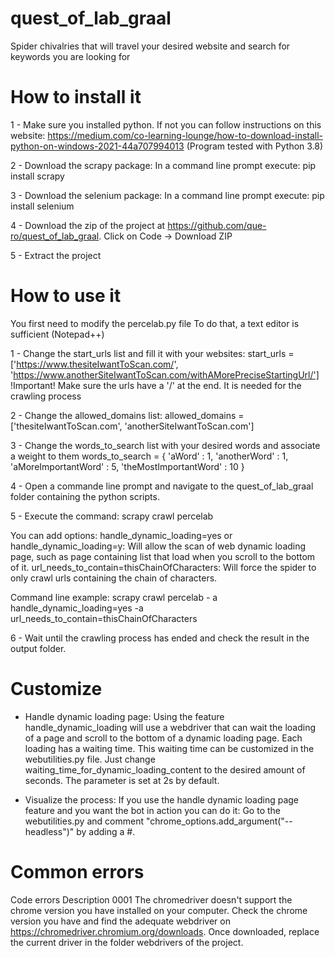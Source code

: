 # quest_of_lab_graal
Spider chivalries that will travel your desired website and search for keywords you are looking for

# How to install it

1 - Make sure you installed python. If not you can follow instructions on this website: https://medium.com/co-learning-lounge/how-to-download-install-python-on-windows-2021-44a707994013
(Program tested with Python 3.8)

2 - Download the scrapy package: In a command line prompt execute: pip install scrapy

3 - Download the selenium package: In a command line prompt execute: pip install selenium

4 - Download the zip of the project at https://github.com/que-ro/quest_of_lab_graal. Click on Code -> Download ZIP

5 - Extract the project

# How to use it
You first need to modify the percelab.py file
To do that, a text editor is sufficient (Notepad++)

1 - Change the start_urls list and fill it with your websites:
start_urls = ['https://www.thesiteIwantToScan.com/', 'https://www.anotherSiteIwantToScan.com/withAMorePreciseStartingUrl/']
!Important! Make sure the urls have a '/' at the end. It is needed for the crawling process

2 - Change the allowed_domains list:
allowed_domains = ['thesiteIwantToScan.com', 'anotherSiteIwantToScan.com']

3 - Change the words_to_search list with your desired words and associate a weight to them
words_to_search = {
        'aWord' : 1,
		'anotherWord' : 1,
        'aMoreImportantWord' : 5,
        'theMostImportantWord' : 10
    }

4 - Open a commande line prompt and navigate to the quest_of_lab_graal folder containing the python scripts.

5 - Execute the command: scrapy crawl percelab

You can add options: 
handle_dynamic_loading=yes or handle_dynamic_loading=y: Will allow the scan of web dynamic loading page, such as page containing list that load when you scroll to the bottom of it.
url_needs_to_contain=thisChainOfCharacters: Will force the spider to only crawl urls containing the chain of characters.

Command line example: scrapy crawl percelab - a handle_dynamic_loading=yes -a url_needs_to_contain=thisChainOfCharacters

6 - Wait until the crawling process has ended and check the result in the output folder.

# Customize
- Handle dynamic loading page: 
Using the feature handle_dynamic_loading will use a webdriver that can wait the loading of a page and scroll to the bottom of a dynamic loading page.
Each loading has a waiting time. This waiting time can be customized in the webutilities.py file. Just change waiting_time_for_dynamic_loading_content to the desired amount of seconds.
The parameter is set at 2s by default.

- Visualize the process:
If you use the handle dynamic loading page feature and you want the bot in action you can do it:
Go to the webutilities.py and comment "chrome_options.add_argument("--headless")" by adding a #.

# Common errors 
Code errors   Description
0001          The chromedriver doesn't support the chrome version you have installed on your computer. Check the chrome version you have and find the adequate webdriver on
              https://chromedriver.chromium.org/downloads. Once downloaded, replace the current driver in the folder webdrivers of the project.